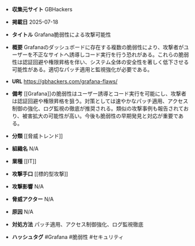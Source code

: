 - **収集元サイト**
GBHackers

- **掲載日**
2025-07-18

- **タイトル**
Grafana脆弱性による攻撃可能性

- **概要**
Grafanaのダッシュボードに存在する複数の脆弱性により、攻撃者がユーザーを不正なサイトへ誘導しコード実行を行う恐れがある。これらの脆弱性は認証回避や権限昇格を伴い、システム全体の安全性を著しく低下させる可能性がある。適切なパッチ適用と監視強化が必要である。

- **URL**
https://gbhackers.com/grafana-flaws/

- **備考**
[[Grafana]]の脆弱性はユーザー誘導とコード実行を可能にし、攻撃者は認証回避や権限昇格を狙う。対策としては速やかなパッチ適用、アクセス制御の強化、ログ監視の徹底が推奨される。類似の攻撃事例も報告されており、被害拡大の可能性が高い。今後も脆弱性の早期発見と対応が重要である。

- **分類**
[[脅威トレンド]]

- **組織名**
N/A

- **業種**
[[IT]]

- **攻撃手口**
[[標的型攻撃]]

- **攻撃影響**
N/A

- **脅威アクター**
N/A

- **原因**
N/A

- **対処方法**
パッチ適用、アクセス制御強化、ログ監視徹底

- **ハッシュタグ**
#Grafana #脆弱性 #セキュリティ

